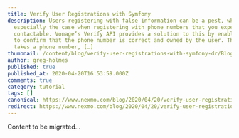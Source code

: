```yaml
---
title: Verify User Registrations with Symfony
description: Users registering with false information can be a pest, which is
  especially the case when registering with phone numbers that you expect to be
  contactable. Vonage’s Verify API provides a solution to this by enabling you
  to confirm that the phone number is correct and owned by the user. The API
  takes a phone number, […]
thumbnail: /content/blog/verify-user-registrations-with-symfony-dr/Blog_Symfony_Verify_1200x600.png
author: greg-holmes
published: true
published_at: 2020-04-20T16:53:59.000Z
comments: true
category: tutorial
tags: []
canonical: https://www.nexmo.com/blog/2020/04/20/verify-user-registrations-with-symfony-dr
redirect: https://www.nexmo.com/blog/2020/04/20/verify-user-registrations-with-symfony-dr
---
```


Content to be migrated...
